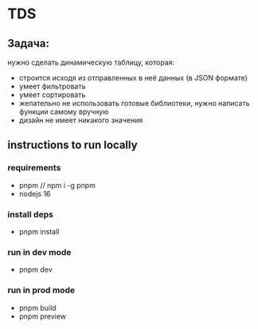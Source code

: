 # TDS

## Задача:

нужно сделать динамическую таблицу, которая:

- строится исходя из отправленных в неё данных (в JSON формате)
- умеет фильтровать
- умеет сортировать
- желательно не использовать готовые библиотеки, нужно написать функции самому вручную
- дизайн не имеет никакого значения

## instructions to run locally

### requirements

- pnpm // npm i -g pnpm
- nodejs 16

### install deps

- pnpm install

### run in dev mode

- pnpm dev

### run in prod mode

- pnpm build
- pnpm preview
